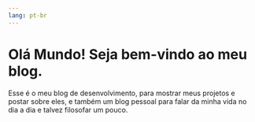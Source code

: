 ```yaml
---
lang: pt-br
---
```

# Olá Mundo! Seja bem-vindo ao meu blog.

Esse é o meu blog de desenvolvimento, para mostrar meus projetos e postar sobre eles, e também um blog pessoal para falar da minha vida no dia a dia e talvez filosofar um pouco.